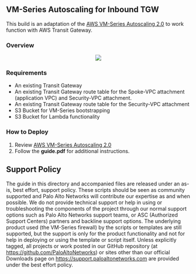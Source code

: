 ## VM-Series Autoscaling for Inbound TGW
This build is an adaptation of the [AWS VM-Series Autoscaling 2.0](https://docs.paloaltonetworks.com/vm-series/8-1/vm-series-deployment/set-up-the-vm-series-firewall-on-aws/auto-scale-vm-series-firewalls-with-the-amazon-elb/autoscale-template-version2_0.html) to work function with AWS Transit Gateway.

### Overview
<p align="center">
<img src="https://raw.githubusercontent.com/wwce/terraform/master/aws/tgw_2fw_vpc_insertion/images/diagram.png">
</p>

### Requirements
* An existing Transit Gateway
* An existing Transit Gateway route table for the Spoke-VPC attachment (application VPC) and Security-VPC attachment.
* An existing Transit Gateway route table for the Security-VPC attachment
* S3 Bucket for VM-Series bootstrapping
* S3 Bucket for Lambda functionality


### How to Deploy
1.  Review [AWS VM-Series Autoscaling 2.0](https://docs.paloaltonetworks.com/vm-series/8-1/vm-series-deployment/set-up-the-vm-series-firewall-on-aws/auto-scale-vm-series-firewalls-with-the-amazon-elb/autoscale-template-version2_0.html)
2.  Follow the **guide.pdf** for additional instructions.  


## Support Policy
The guide in this directory and accompanied files are released under an as-is, best effort, support policy. These scripts should be seen as community supported and Palo Alto Networks will contribute our expertise as and when possible. We do not provide technical support or help in using or troubleshooting the components of the project through our normal support options such as Palo Alto Networks support teams, or ASC (Authorized Support Centers) partners and backline support options. The underlying product used (the VM-Series firewall) by the scripts or templates are still supported, but the support is only for the product functionality and not for help in deploying or using the template or script itself.
Unless explicitly tagged, all projects or work posted in our GitHub repository (at https://github.com/PaloAltoNetworks) or sites other than our official Downloads page on https://support.paloaltonetworks.com are provided under the best effort policy.

